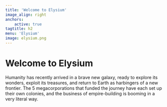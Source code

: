 ```yaml
---
title: 'Welcome to Elysium'
image_align: right
anchors:
    active: true
tagtitle: h2
menu: 'Elysium'
image: elysium.png
---
```


# **Welcome to Elysium**

Humanity has recently arrived in a brave new galaxy, ready to explore its wonders, exploit its treasures, and return to Earth as harbingers of a new frontier. The 5 megacorporations that funded the journey have each set up their own colonies, and the business of empire-building is booming in a very literal way.